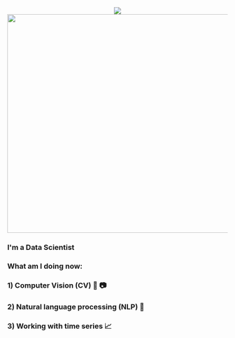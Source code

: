 <div id="header" align="center">
  <img src="<div id="header" align="center">
  <img src="https://media.giphy.com/media/qgQUggAC3Pfv687qPC/giphy.gif" width="1000" height="500"/></div>


### I'm a Data Scientist

### What am I doing now:
### 1) Computer Vision (CV) 🎥 📷
### 2) Natural language processing (NLP) 📝
### 3) Working with time series 📈
